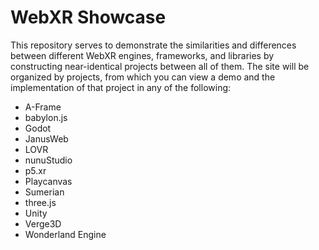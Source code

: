 # WebXR Showcase

This repository serves to demonstrate the similarities and differences between different WebXR engines, frameworks, and libraries by constructing near-identical projects between all of them. The site will be organized by projects, from which you can view a demo and the implementation of that project in any of the following:

- A-Frame
- babylon.js
- Godot
- JanusWeb
- LOVR
- nunuStudio
- p5.xr
- Playcanvas
- Sumerian
- three.js
- Unity
- Verge3D
- Wonderland Engine
